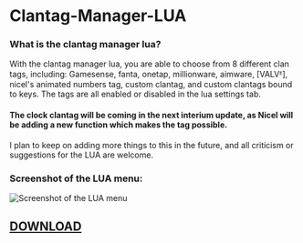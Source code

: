 # Clantag-Manager-LUA
### **What is the clantag manager lua?**
With the clantag manager lua, you are able to choose from 8 different clan tags, including: Gamesense, fanta, onetap, millionware, aimware, [VALVᴱ], nicel's animated numbers tag, custom clantag, and custom clantags bound to keys. The tags are all enabled or disabled in the lua settings tab.

#### The clock clantag will be coming in the next interium update, as Nicel will be adding a new function which makes the tag possible.

I plan to keep on adding more things to this in the future, and all criticism or suggestions for the LUA are welcome.

### **Screenshot of the LUA menu:**
![Screenshot of the LUA menu](https://i.gyazo.com/8e181637129e9a3ffc154d04de391b7f.png)

## **[DOWNLOAD](https://anonfiles.com/h7W569Zbof/Sampli-Multiple-Killsay_lua)**
